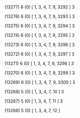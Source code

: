 (13277) 6 (0) [ 1, 3, 4, 7, 9, 3292 ] 3 


(13276) 6 (0) [ 1, 3, 4, 7, 9, 3293 ] 3 


(13275) 6 (0) [ 1, 3, 4, 7, 9, 3294 ] 3 


(13274) 6 (0) [ 1, 3, 4, 7, 9, 3295 ] 3 


(13273) 6 (0) [ 1, 3, 4, 7, 9, 3296 ] 3 


(13272) 6 (0) [ 1, 3, 4, 7, 9, 3297 ] 3 


(13271) 6 (0) [ 1, 3, 4, 7, 9, 3298 ] 3 


(13270) 6 (0) [ 1, 3, 4, 7, 9, 3299 ] 3 


(13269) 6 (0) [ 1, 3, 4, 7, 9, 3300 ] 3 


(13268) 5 (0) [ 1, 3, 4, 7, 10 ] 3 


(13267) 5 (0) [ 1, 3, 4, 7, 11 ] 3 


(13266) 5 (0) [ 1, 3, 4, 7, 12 ]  

